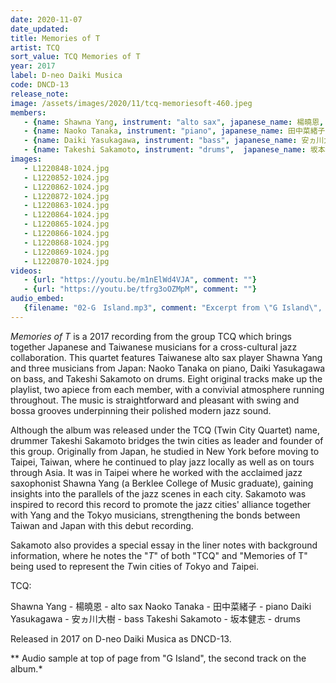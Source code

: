 ```yaml
---
date: 2020-11-07
date_updated: 
title: Memories of T
artist: TCQ
sort_value: TCQ Memories of T
year: 2017
label: D-neo Daiki Musica
code: DNCD-13
release_note: 
image: /assets/images/2020/11/tcq-memoriesoft-460.jpeg
members:
   - {name: Shawna Yang, instrument: "alto sax", japanese_name: 楊曉恩, url: "http://www.jazzinvention.com/"}
   - {name: Naoko Tanaka, instrument: "piano", japanese_name: 田中菜緒子, url: "http://tanakanaoko.com"}
   - {name: Daiki Yasukagawa, instrument: "bass", japanese_name: 安ヵ川大樹, url: "http://daikiyasukagawa.com/"}
   - {name: Takeshi Sakamoto, instrument: "drums",  japanese_name: 坂本健志, url: "https://www.facebook.com/takeshidrums/"}
images: 
   - L1220848-1024.jpg
   - L1220852-1024.jpg
   - L1220862-1024.jpg
   - L1220872-1024.jpg
   - L1220863-1024.jpg
   - L1220864-1024.jpg
   - L1220865-1024.jpg
   - L1220866-1024.jpg
   - L1220868-1024.jpg
   - L1220869-1024.jpg
   - L1220870-1024.jpg
videos: 
   - {url: "https://youtu.be/m1nElWd4VJA", comment: ""}
   - {url: "https://youtu.be/tfrg3oOZMpM", comment: ""}
audio_embed:
   {filename: "02-G　Island.mp3", comment: "Excerpt from \"G Island\", the second track on the album:"}
---
```


*Memories of T* is a 2017 recording from the group TCQ which brings together Japanese and Taiwanese musicians for a cross-cultural jazz collaboration. This quartet features Taiwanese alto sax player Shawna Yang and three musicians from Japan: Naoko Tanaka on piano, Daiki Yasukagawa on bass, and Takeshi Sakamoto on drums. Eight original tracks make up the playlist, two apiece from each member, with a convivial atmosphere running throughout. The music is straightforward and pleasant with swing and bossa grooves underpinning their polished modern jazz sound.

Although the album was released under the TCQ (Twin City Quartet) name, drummer Takeshi Sakamoto bridges the twin cities as leader and founder of this group. Originally from Japan, he studied in New York before moving to Taipei, Taiwan, where he continued to play jazz locally as well as on tours through Asia. It was in Taipei where he worked with the acclaimed jazz saxophonist Shawna Yang (a Berklee College of Music graduate), gaining insights into the parallels of the jazz scenes in each city. Sakamoto was inspired to record this record to promote the jazz cities' alliance together with Yang and the Tokyo musicians, strengthening the bonds between Taiwan and Japan with this debut recording.

Sakamoto also provides a special essay in the liner notes with background information, where he notes the "*T*" of both "TCQ" and "Memories of T" being used to represent the *T*win cities of *T*okyo and *T*aipei.

TCQ:

Shawna Yang - 楊曉恩 - alto sax
Naoko Tanaka - 田中菜緒子 - piano
Daiki Yasukagawa - 安ヵ川大樹 - bass
Takeshi Sakamoto - 坂本健志 - drums

Released in 2017 on D-neo Daiki Musica as DNCD-13.



** Audio sample at top of page from "G Island", the second track on the album.*
